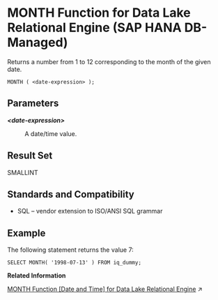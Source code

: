 <!-- loio63319ccc3d6847fab168f3418d0fec07 -->

# MONTH Function for Data Lake Relational Engine \(SAP HANA DB-Managed\)

Returns a number from 1 to 12 corresponding to the month of the given date.



```
MONTH ( <date-expression> );
```



<a name="loio63319ccc3d6847fab168f3418d0fec07__section_nnk_3fn_vrb"/>

## Parameters


<dl>
<dt><b>

*<date-expression\>*

</b></dt>
<dd>

A date/time value.



</dd>
</dl>



<a name="loio63319ccc3d6847fab168f3418d0fec07__section_j1h_jfn_vrb"/>

## Result Set

SMALLINT



<a name="loio63319ccc3d6847fab168f3418d0fec07__section_hhr_jfn_vrb"/>

## Standards and Compatibility

-   SQL – vendor extension to ISO/ANSI SQL grammar



<a name="loio63319ccc3d6847fab168f3418d0fec07__section_qg3_kfn_vrb"/>

## Example

The following statement returns the value 7:

```
SELECT MONTH( '1998-07-13' ) FROM iq_dummy;
```

**Related Information**  


[MONTH Function \[Date and Time\] for Data Lake Relational Engine](https://help.sap.com/viewer/19b3964099384f178ad08f2d348232a9/2023_4_QRC/en-US/a565928184f21015aecd84c01c4c2078.html "Returns a number from 1 to 12 corresponding to the month of the given date.") :arrow_upper_right:

